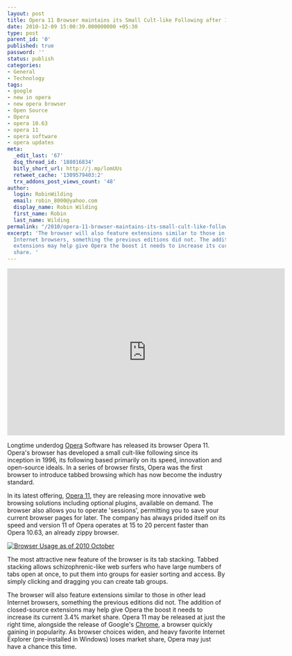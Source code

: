 ```yaml
---
layout: post
title: Opera 11 Browser maintains its Small Cult-like Following after 15 years
date: 2010-12-09 15:00:39.000000000 +05:30
type: post
parent_id: '0'
published: true
password: ''
status: publish
categories:
- General
- Technology
tags:
- google
- new in opera
- new opera browser
- Open Source
- Opera
- opera 10.63
- opera 11
- opera software
- opera updates
meta:
  _edit_last: '67'
  dsq_thread_id: '188016834'
  bitly_short_url: http://j.mp/lomUUs
  retweet_cache: '1309579403:2'
  trx_addons_post_views_count: '48'
author:
  login: RobinWilding
  email: robin_8000@yahoo.com
  display_name: Robin Wilding
  first_name: Robin
  last_name: Wilding
permalink: "/2010/opera-11-browser-maintains-its-small-cult-like-following-after-15-years/"
excerpt: 'The browser will also feature extensions similar to those in other lead
  Internet browsers, something the previous editions did not. The addition of closed-source
  extensions may help give Opera the boost it needs to increase its current 3.4% market
  share. '
---
```

<p><object width="640" height="385"><param name="movie" value="http://www.youtube.com/v/5hqSGGk1YTI?fs=1&amp;hl=en_US" /><param name="allowFullScreen" value="true" /><param name="allowscriptaccess" value="always" /><embed src="http://www.youtube.com/v/5hqSGGk1YTI?fs=1&amp;hl=en_US" type="application/x-shockwave-flash" allowscriptaccess="always" allowfullscreen="true" width="640" height="385"></embed></object></p>
<p>Longtime underdog <a href="http://www.opera.com/">Opera</a> Software has released its browser Opera 11. Opera's browser has developed a small cult-like following since its inception in 1996, its following based primarily on its speed, innovation and open-source ideals. In a series of browser firsts, Opera was the first browser to introduce tabbed browsing which has now become the industry standard.</p>
<p><!--more--></p>
<p>In its latest offering, <a href="http://www.opera.com/">Opera 11</a>, they are releasing more innovative web browsing solutions including optional plugins, available on demand. The browser also allows you to operate 'sessions', permitting you to save your current browser pages for later. The company has always prided itself on its speed and version 11 of Opera operates at 15 to 20 percent faster than Opera 10.63, an already zippy browser.</p>
<p><a href="http://en.wikipedia.org/wiki/Usage_share_of_web_browsers"><img src="/static/2010/12/browser-usage-2010-oct.png" alt="Browser Usage as of 2010 October" class="alignright" /></a></p>
<p>The most attractive new feature of the browser is its tab stacking. Tabbed stacking allows schizophrenic-like web surfers who have large numbers of tabs open at once, to put them into groups for easier sorting and access. By simply clicking and dragging you can create tab groups.</p>
<p>The browser will also feature extensions similar to those in other lead Internet browsers, something the previous editions did not. The addition of closed-source extensions may help give Opera the boost it needs to increase its current 3.4% market share. Opera 11 may be released at just the right time, alongside the release of Google's <a href="http://www.google.com/chrome/">Chrome</a>, a browser quickly gaining in popularity. As browser choices widen, and heavy favorite Internet Explorer (pre-installed in Windows) loses market share, Opera may just have a chance this time.</p>
